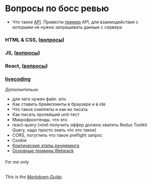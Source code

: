 # Вопросы по босс ревью

- Что такое [API](https://superbwebsitebuilders.com/ru/chto-takoe-api-prostymi-slovami/). Привести [пример](https://ant.design/components/button/#API) API, для взаимодействия с которыми не нужно запрашивать данные с сервера

### HTML & CSS, ([вопросы](https://github.com/daniilmaikovskiy/guide/blob/main/html_and_css.md))

### JS, ([вопросы](https://github.com/daniilmaikovskiy/guide/blob/main/js.md))

### React, ([вопросы](https://github.com/daniilmaikovskiy/guide/blob/main/react.md))

### [livecoding](https://github.com/daniilmaikovskiy/guide/blob/main/livecoding.md)

Дополнительно

- для чего нужен файл .env
- Как ставить брейкпоинты в браузере и в ide
- Что такое сниппеты и как их писать
- Как писать протейший unit-тест
- Микрофронтенды, что это
- react-query (чтоб получить оффер должно хватить Redux Toolkit Query, надо просто знать что это такое)
- CORS, погуглить что такое preflight запрос
- Cookie
- [Критические этапы рендеринга](https://developer.mozilla.org/ru/docs/Web/Performance/Critical_rendering_path)
- [Основные термины Webpack](https://webpack.js.org/concepts/)
###### For me only
###### This is the *[Markdown Guide](https://www.markdownguide.org)*.
